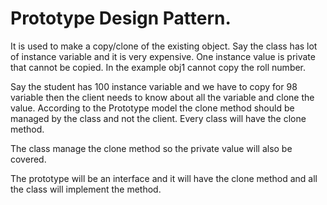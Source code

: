 # Prototype Design Pattern.

It is used to make a copy/clone of the existing object. 
Say the class has lot of instance variable and it is very expensive.
One instance value is private that cannot be copied. In the example obj1 cannot copy the roll number.

Say the student has 100 instance variable and we have to copy for 98 variable then the client needs to know about all the variable and clone the value.
According to the Prototype model the clone method should be managed by the class and not the client. Every class will have the clone method. 

The class manage the clone method so the private value will also be covered.

The prototype will be an interface and it will have the clone method and all the class will implement the method.